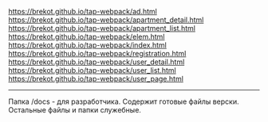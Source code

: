https://brekot.github.io/tap-webpack/ad.html<br>
https://brekot.github.io/tap-webpack/apartment_detail.html<br>
https://brekot.github.io/tap-webpack/apartment_list.html<br>
https://brekot.github.io/tap-webpack/elem.html<br>
https://brekot.github.io/tap-webpack/index.html<br>
https://brekot.github.io/tap-webpack/registration.html<br>
https://brekot.github.io/tap-webpack/user_detail.html<br>
https://brekot.github.io/tap-webpack/user_list.html<br>
https://brekot.github.io/tap-webpack/user_page.html<br>

<hr>

Папка /docs - для разработчика. Содержит готовые файлы верски. Остальные файлы и папки служебные.